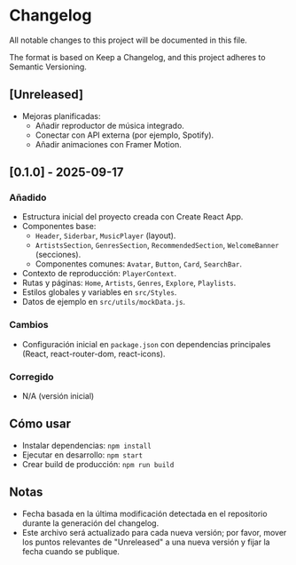 # Changelog

All notable changes to this project will be documented in this file.

The format is based on Keep a Changelog, and this project adheres to Semantic Versioning.

## [Unreleased]

- Mejoras planificadas:
  - Añadir reproductor de música integrado.
  - Conectar con API externa (por ejemplo, Spotify).
  - Añadir animaciones con Framer Motion.

## [0.1.0] - 2025-09-17
### Añadido
- Estructura inicial del proyecto creada con Create React App.
- Componentes base:
  - `Header`, `Siderbar`, `MusicPlayer` (layout).
  - `ArtistsSection`, `GenresSection`, `RecommendedSection`, `WelcomeBanner` (secciones).
  - Componentes comunes: `Avatar`, `Button`, `Card`, `SearchBar`.
- Contexto de reproducción: `PlayerContext`.
- Rutas y páginas: `Home`, `Artists`, `Genres`, `Explore`, `Playlists`.
- Estilos globales y variables en `src/Styles`.
- Datos de ejemplo en `src/utils/mockData.js`.

### Cambios
- Configuración inicial en `package.json` con dependencias principales (React, react-router-dom, react-icons).

### Corregido
- N/A (versión inicial)


## Cómo usar
- Instalar dependencias: `npm install`
- Ejecutar en desarrollo: `npm start`
- Crear build de producción: `npm run build`


## Notas
- Fecha basada en la última modificación detectada en el repositorio durante la generación del changelog.
- Este archivo será actualizado para cada nueva versión; por favor, mover los puntos relevantes de "Unreleased" a una nueva versión y fijar la fecha cuando se publique.
